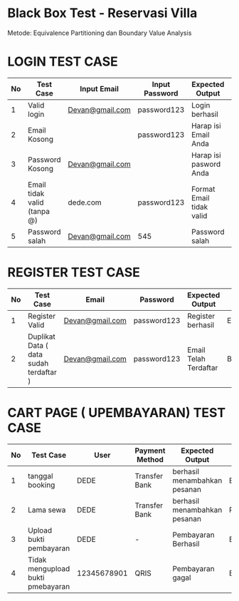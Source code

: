 # Black Box Test - Reservasi Villa

Metode: Equivalence Partitioning dan Boundary Value Analysis

# LOGIN TEST CASE

| No | Test Case                    | Input Email                                 | Input Password | Expected Output             | Model           |
| -- | ---------------------------- | ------------------------------------------- | -------------- | --------------------------- | --------------- |
| 1  | Valid login                  | [Devan@gmail.com](mailto:Devan@gmail.com) | password123    | Login berhasil              | Equivalence     |
| 2  | Email Kosong              |                            | password123    | Harap isi Email Anda    | Boundary/Robust |
| 3  | Password Kosong            | [Devan@gmail.com](mailto:Devan@gmail.com) |   | Harap isi pasword Anda  | Boundary/Robust |
| 4  | Email tidak valid (tanpa @)  | dede.com                             | password123    | Format Email tidak valid   | Equivalence     |
| 5  | Password salah               | [Devan@gmail.com](mailto:Devan@gmail.com) | 545    | Password salah         | Equivalence     |

# REGISTER TEST CASE

| No | Test Case                    | Email                                 | Password | Expected Output             | Model           |
| -- | ---------------------------- | ------------------------------------------- | -------------- | --------------------------- | --------------- |
| 1  | Register Valid                  | [Devan@gmail.com](mailto:Devan@gmail.com) | password123    | Register berhasil              | Equivalence     |
| 2  | Duplikat Data ( data sudah terdaftar ) |   [Devan@gmail.com](mailto:Devan@gmail.com)  | password123    | Email Telah Terdaftar    | Boundary/Robust |

# CART PAGE ( UPEMBAYARAN) TEST CASE
| No | Test Case                                 | User    | Payment Method | Expected Output                                         | Model          |
| -- | ----------------------------------------- | ----------- | -------------- | ------------------------------------------------------- | -------------- |
| 1  | tanggal booking                  | DEDE   | Transfer Bank           | berhasil menambahkan pesanan | Equivalence    |
| 2  | Lama sewa                            | DEDE    | Transfer Bank           | berhasil menambahkan pesanan             | Robustness     |
| 3  | Upload bukti pembayaran | DEDE    |      -     | Pembayaran Berhasil                         | BVA            |
| 4  | Tidak mengupload bukti pmebayaran               | 12345678901 | QRIS           | Pembayaran gagal                       | BVA            |
